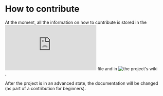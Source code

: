 # How to contribute

At the moment, all the information on how to contribute is stored in the ![README.md](https://github.com/YurisCodingClub/dev-cv/blob/main/README.md)
file and in ![the project's wiki](https://github.com/YurisCodingClub/dev-cv/wiki).

After the project is in an advanced state, the documentation will be changed (as part of a contribution for beginners).
